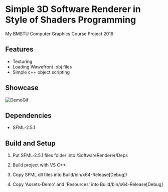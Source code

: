# Simple 3D Software Renderer in Style of Shaders Programming

My BMSTU Computer Graphics Course Project 2019

## Features
* Texturing
* Loading Wawefront .obj files
* Simple c++ object scripting

## Showcase 
![DemoGif](/SoftwareRenderer/Assets-Demo/demo.gif)

## Dependencies
* SFML-2.5.1

## Build and Setup
1. Put SFML-2.5.1 files folder into /SoftwareRenderer/Deps

3. Build project with VS C++

4. Copy SFML dll files into Build/bin/x64-Release[Debug]/

5. Copy 'Assets-Demo' and 'Resources' into Build/bin/x64-Release[Debug]


